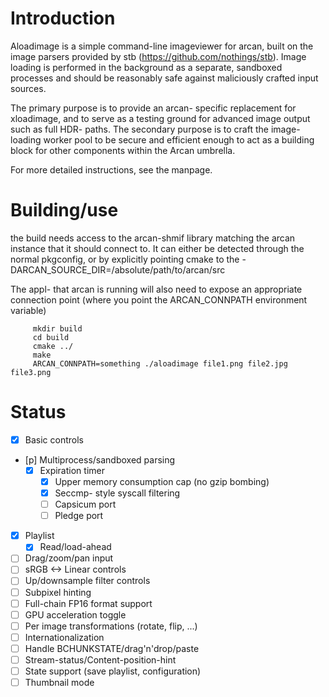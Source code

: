 Introduction
============
Aloadimage is a simple command-line imageviewer for arcan, built on the image
parsers provided by stb (https://github.com/nothings/stb). Image loading is
performed in the background as a separate, sandboxed processes and should be
reasonably safe against maliciously crafted input sources.

The primary purpose is to provide an arcan- specific replacement for
xloadimage, and to serve as a testing ground for advanced image output such as
full HDR- paths. The secondary purpose is to craft the image- loading worker
pool to be secure and efficient enough to act as a building block for other
components within the Arcan umbrella.

For more detailed instructions, see the manpage.

Building/use
============
the build needs access to the arcan-shmif library matching the arcan instance
that it should connect to. It can either be detected through the normal
pkgconfig, or by explicitly pointing cmake to the
-DARCAN\_SOURCE\_DIR=/absolute/path/to/arcan/src

The appl- that arcan is running will also need to expose an appropriate
connection point (where you point the ARCAN\_CONNPATH environment variable)

         mkdir build
         cd build
         cmake ../
         make
         ARCAN_CONNPATH=something ./aloadimage file1.png file2.jpg file3.png

Status
======
 - [x] Basic controls
 - [p] Multiprocess/sandboxed parsing
   - [x] Expiration timer
	 - [x] Upper memory consumption cap (no gzip bombing)
	 - [x] Seccmp- style syscall filtering
	 - [ ] Capsicum port
	 - [ ] Pledge port
 - [x] Playlist
   - [x] Read/load-ahead
 - [ ] Drag/zoom/pan input
 - [ ] sRGB <-> Linear controls
 - [ ] Up/downsample filter controls
 - [ ] Subpixel hinting
 - [ ] Full-chain FP16 format support
 - [ ] GPU acceleration toggle
 - [ ] Per image transformations (rotate, flip, ...)
 - [ ] Internationalization
 - [ ] Handle BCHUNKSTATE/drag'n'drop/paste
 - [ ] Stream-status/Content-position-hint
 - [ ] State support (save playlist, configuration)
 - [ ] Thumbnail mode

